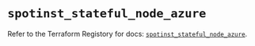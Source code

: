 # `spotinst_stateful_node_azure`

Refer to the Terraform Registory for docs: [`spotinst_stateful_node_azure`](https://registry.terraform.io/providers/spotinst/spotinst/1.141.0/docs/resources/stateful_node_azure).
